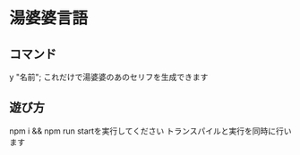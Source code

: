 # 湯婆婆言語

## コマンド

y "名前"; これだけで湯婆婆のあのセリフを生成できます

## 遊び方

npm i && npm run startを実行してください
トランスパイルと実行を同時に行います
